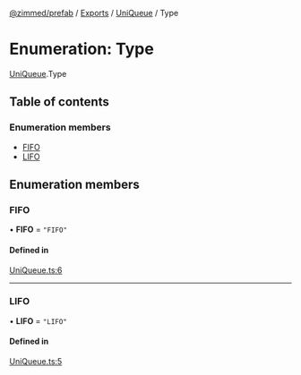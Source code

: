 [@zimmed/prefab](../README.md) / [Exports](../modules.md) / [UniQueue](../modules/UniQueue.md) / Type

# Enumeration: Type

[UniQueue](../modules/UniQueue.md).Type

## Table of contents

### Enumeration members

- [FIFO](UniQueue.Type.md#fifo)
- [LIFO](UniQueue.Type.md#lifo)

## Enumeration members

### FIFO

• **FIFO** = `"FIFO"`

#### Defined in

[UniQueue.ts:6](https://github.com/zimmed/prefab/blob/26aef1e/src/UniQueue.ts#L6)

___

### LIFO

• **LIFO** = `"LIFO"`

#### Defined in

[UniQueue.ts:5](https://github.com/zimmed/prefab/blob/26aef1e/src/UniQueue.ts#L5)
